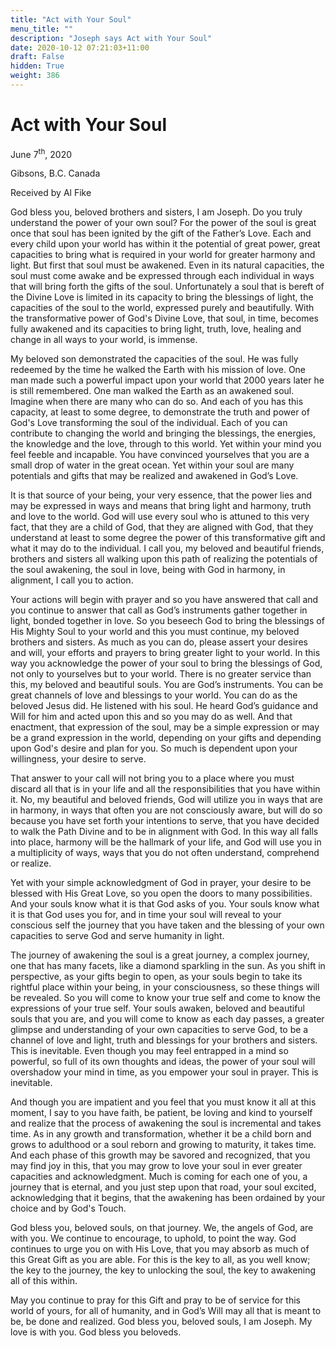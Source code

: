 ```yaml
---
title: "Act with Your Soul"
menu_title: ""
description: "Joseph says Act with Your Soul"
date: 2020-10-12 07:21:03+11:00
draft: False
hidden: True
weight: 386
---
```

# Act with Your Soul

June 7<sup>th</sup>, 2020

Gibsons, B.C. Canada 

Received by Al Fike



God bless you, beloved brothers and sisters, I am Joseph. Do you truly understand the power of your own soul? For the power of the soul is great once that soul has been ignited by the gift of the Father’s Love. Each and every child upon your world has within it the potential of great power, great capacities to bring what is required in your world for greater harmony and light. But first that soul must be awakened. Even in its natural capacities, the soul must come awake and be expressed through each individual in ways that will bring forth the gifts of the soul. Unfortunately a soul that is bereft of the Divine Love is limited in its capacity to bring the blessings of light, the capacities of the soul to the world, expressed purely and beautifully. With the transformative power of God's Divine Love, that soul, in time, becomes fully awakened and its capacities to bring light, truth, love, healing and change in all ways to your world, is immense. 

My beloved son demonstrated the capacities of the soul. He was fully redeemed by the time he walked the Earth with his mission of love. One man made such a powerful impact upon your world that 2000 years later he is still remembered. One man walked the Earth as an awakened soul. Imagine when there are many who can do so. And each of you has this capacity, at least to some degree, to demonstrate the truth and power of God's Love transforming the soul of the individual. Each of you can contribute to changing the world and bringing the blessings, the energies, the knowledge and the love, through to this world. Yet within your mind you feel feeble and incapable. You have convinced yourselves that you are a small drop of water in the great ocean. Yet within your soul are many potentials and gifts that may be realized and awakened in God’s Love. 

It is that source of your being, your very essence, that the power lies and may be expressed in ways and means that bring light and harmony, truth and love to the world. God will use every soul who is attuned to this very fact, that they are a child of God, that they are aligned with God, that they understand at least to some degree the power of this transformative gift and what it may do to the individual. I call you, my beloved and beautiful friends, brothers and sisters all walking upon this path of realizing the potentials of the soul awakening, the soul in love, being with God in harmony, in alignment, I call you to action. 

Your actions will begin with prayer and so you have  answered that call and you continue to answer that call as God’s instruments gather together in light, bonded together in love. So you beseech God to bring the blessings of His Mighty Soul to your world and this you must continue, my beloved brothers and sisters. As much as you can do, please assert your desires and will, your efforts and prayers to bring greater light to your world. In this way you acknowledge the power of your soul to bring the blessings of God, not only to yourselves but to your world. There is no greater service than this, my beloved and beautiful souls. You are God’s instruments. You can be great channels of love and blessings to your world. You can do as the beloved Jesus did. He listened with his soul. He heard God’s guidance and Will for him and acted upon this and so you may do as well. And that enactment, that expression of the soul, may be a simple expression or may be a grand expression in the world, depending on your gifts and depending upon God's desire and plan for you. So much is dependent upon your willingness, your desire to serve. 

That answer to your call will not bring you to a place where you must discard all that is in your life and all the responsibilities that you have within it. No, my beautiful and beloved friends, God will utilize you in ways that are in harmony, in ways that often you are not consciously aware, but will do so because you have set forth your intentions to serve, that you have decided to walk the Path Divine and to be in alignment with God. In this way all falls into place, harmony will be the hallmark of your life, and God will use you in a multiplicity of ways, ways that you do not often understand, comprehend or realize.  

Yet with your simple acknowledgment of God in prayer, your desire to be blessed with His Great Love, so you open the doors to many possibilities. And your souls know what it is that God asks of you. Your souls know what it is that God uses you for, and in time your soul will reveal to your conscious self the journey that you have taken and the blessing of your own capacities to serve God and serve humanity in light. 

The journey of awakening the soul is a great journey, a complex journey, one that has many facets, like a diamond sparkling in the sun. As you shift in perspective, as your gifts begin to open, as your souls begin to take its rightful place within your being, in your consciousness, so these things will be revealed. So you will come to know your true self and come to know the expressions of your true self. Your souls awaken, beloved and beautiful souls that you are, and you will come to know as each day passes, a greater glimpse and understanding of your own capacities to serve God, to be a channel of love and light, truth and blessings for your brothers and sisters. This is inevitable. Even though you may feel entrapped in a mind so powerful, so full of its own thoughts and ideas, the power of your soul will overshadow your mind in time, as you empower your soul in prayer. This is inevitable. 

And though you are impatient and you feel that you must know it all at this moment, I say to you have faith, be patient, be loving and kind to yourself and realize that the process of awakening the soul is incremental and takes time. As in any growth and transformation, whether it be a child born and grows to adulthood or a soul reborn and growing to maturity, it takes time. And each phase of this growth may be savored and recognized, that you may find joy in this, that you may grow to love your soul in ever greater capacities and acknowledgment. Much is coming for each one of you, a journey that is eternal, and you just step upon that road, your soul excited, acknowledging that it begins, that the awakening has been ordained by your choice and by God's Touch.

God bless you, beloved souls, on that journey. We, the angels of God, are with you. We continue to encourage, to uphold, to point the way. God continues to urge you on with His Love, that you may absorb as much of this Great Gift as you are able. For this is the key to all, as you well know; the key to the journey, the key to unlocking the soul, the key to awakening all of this within. 

May you continue to pray for this Gift and pray to be of service for this world of yours, for all of humanity, and in God’s Will may all that is meant to be, be done and realized.  God bless you, beloved souls, I am Joseph. My love is with you. God bless you beloveds.